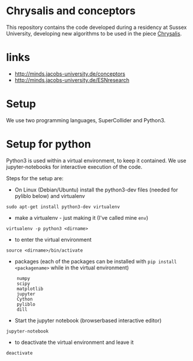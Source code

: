 # Chrysalis and conceptors

This repository contains the code developed during a residency at Sussex University, developing new algorithms to be used in the piece [Chrysalis](https://marijebaalman.eu/chrysalis).

# links

* http://minds.jacobs-university.de/conceptors
* http://minds.jacobs-university.de/ESNresearch

# Setup

We use two programming languages, SuperCollider and Python3.

# Setup for python

Python3 is used within a virtual environment, to keep it contained. We use jupyter-notebooks for interactive execution of the code.

Steps for the setup are:

* On Linux (Debian/Ubuntu) install the python3-dev files (needed for pyliblo below) and virtualenv

```
sudo apt-get install python3-dev virtualenv
```

* make a virtualenv - just making it (I've called mine `env`)

```
virtualenv -p python3 <dirname>
```

* to enter the virtual environment

```
source <dirname>/bin/activate
```

* packages (each of the packages can be installed with `pip install <packagename>` while in the virtual environment)

```
    numpy
    scipy
    matplotlib
    jupyter
    Cython
    pyliblo
    dill
```

* Start the jupyter notebook (browserbased interactive editor)

```
jupyter-notebook
```


* to deactivate the virtual environment and leave it

```
deactivate
```
